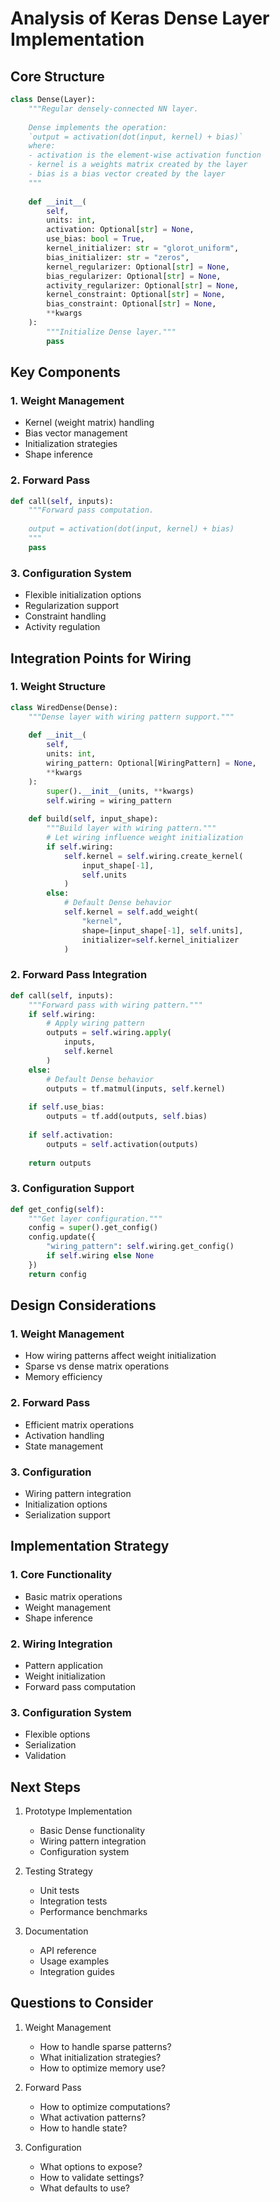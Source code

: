 # Analysis of Keras Dense Layer Implementation

## Core Structure

```python
class Dense(Layer):
    """Regular densely-connected NN layer.
    
    Dense implements the operation:
    `output = activation(dot(input, kernel) + bias)`
    where:
    - activation is the element-wise activation function
    - kernel is a weights matrix created by the layer
    - bias is a bias vector created by the layer
    """
    
    def __init__(
        self,
        units: int,
        activation: Optional[str] = None,
        use_bias: bool = True,
        kernel_initializer: str = "glorot_uniform",
        bias_initializer: str = "zeros",
        kernel_regularizer: Optional[str] = None,
        bias_regularizer: Optional[str] = None,
        activity_regularizer: Optional[str] = None,
        kernel_constraint: Optional[str] = None,
        bias_constraint: Optional[str] = None,
        **kwargs
    ):
        """Initialize Dense layer."""
        pass
```

## Key Components

### 1. Weight Management
- Kernel (weight matrix) handling
- Bias vector management
- Initialization strategies
- Shape inference

### 2. Forward Pass
```python
def call(self, inputs):
    """Forward pass computation.
    
    output = activation(dot(input, kernel) + bias)
    """
    pass
```

### 3. Configuration System
- Flexible initialization options
- Regularization support
- Constraint handling
- Activity regulation

## Integration Points for Wiring

### 1. Weight Structure
```python
class WiredDense(Dense):
    """Dense layer with wiring pattern support."""
    
    def __init__(
        self,
        units: int,
        wiring_pattern: Optional[WiringPattern] = None,
        **kwargs
    ):
        super().__init__(units, **kwargs)
        self.wiring = wiring_pattern
        
    def build(self, input_shape):
        """Build layer with wiring pattern."""
        # Let wiring influence weight initialization
        if self.wiring:
            self.kernel = self.wiring.create_kernel(
                input_shape[-1],
                self.units
            )
        else:
            # Default Dense behavior
            self.kernel = self.add_weight(
                "kernel",
                shape=[input_shape[-1], self.units],
                initializer=self.kernel_initializer
            )
```

### 2. Forward Pass Integration
```python
def call(self, inputs):
    """Forward pass with wiring pattern."""
    if self.wiring:
        # Apply wiring pattern
        outputs = self.wiring.apply(
            inputs,
            self.kernel
        )
    else:
        # Default Dense behavior
        outputs = tf.matmul(inputs, self.kernel)
        
    if self.use_bias:
        outputs = tf.add(outputs, self.bias)
        
    if self.activation:
        outputs = self.activation(outputs)
        
    return outputs
```

### 3. Configuration Support
```python
def get_config(self):
    """Get layer configuration."""
    config = super().get_config()
    config.update({
        "wiring_pattern": self.wiring.get_config()
        if self.wiring else None
    })
    return config
```

## Design Considerations

### 1. Weight Management
- How wiring patterns affect weight initialization
- Sparse vs dense matrix operations
- Memory efficiency

### 2. Forward Pass
- Efficient matrix operations
- Activation handling
- State management

### 3. Configuration
- Wiring pattern integration
- Initialization options
- Serialization support

## Implementation Strategy

### 1. Core Functionality
- Basic matrix operations
- Weight management
- Shape inference

### 2. Wiring Integration
- Pattern application
- Weight initialization
- Forward pass computation

### 3. Configuration System
- Flexible options
- Serialization
- Validation

## Next Steps

1. Prototype Implementation
   - Basic Dense functionality
   - Wiring pattern integration
   - Configuration system

2. Testing Strategy
   - Unit tests
   - Integration tests
   - Performance benchmarks

3. Documentation
   - API reference
   - Usage examples
   - Integration guides

## Questions to Consider

1. Weight Management
   - How to handle sparse patterns?
   - What initialization strategies?
   - How to optimize memory use?

2. Forward Pass
   - How to optimize computations?
   - What activation patterns?
   - How to handle state?

3. Configuration
   - What options to expose?
   - How to validate settings?
   - What defaults to use?